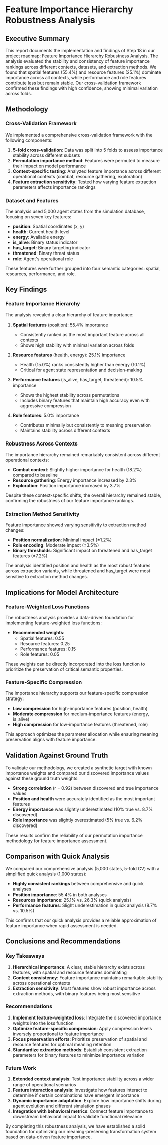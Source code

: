 # Feature Importance Hierarchy Robustness Analysis

## Executive Summary

This report documents the implementation and findings of Step 18 in our project roadmap: Feature Importance Hierarchy Robustness Analysis. The analysis evaluated the stability and consistency of feature importance rankings across different contexts, datasets, and extraction methods. We found that spatial features (55.4%) and resource features (25.1%) dominate importance across all contexts, while performance and role features contribute less but remain stable. Our cross-validation framework confirmed these findings with high confidence, showing minimal variation across folds.

## Methodology

### Cross-Validation Framework

We implemented a comprehensive cross-validation framework with the following components:

1. **5-fold cross-validation**: Data was split into 5 folds to assess importance stability across different subsets
2. **Permutation importance method**: Features were permuted to measure their impact on model performance
3. **Context-specific testing**: Analyzed feature importance across different operational contexts (combat, resource gathering, exploration)
4. **Feature extraction sensitivity**: Tested how varying feature extraction parameters affects importance rankings

### Dataset and Features

The analysis used 5,000 agent states from the simulation database, focusing on seven key features:

- **position**: Spatial coordinates (x, y)
- **health**: Current health level
- **energy**: Available energy
- **is_alive**: Binary status indicator
- **has_target**: Binary targeting indicator
- **threatened**: Binary threat status
- **role**: Agent's operational role

These features were further grouped into four semantic categories: spatial, resources, performance, and role.

## Key Findings

### Feature Importance Hierarchy

The analysis revealed a clear hierarchy of feature importance:

1. **Spatial features** (position): 55.4% importance
   - Consistently ranked as the most important feature across all contexts
   - Shows high stability with minimal variation across folds

2. **Resource features** (health, energy): 25.1% importance
   - Health (15.0%) ranks consistently higher than energy (10.1%)
   - Critical for agent state representation and decision-making

3. **Performance features** (is_alive, has_target, threatened): 10.5% importance
   - Shows the highest stability across permutations
   - Includes binary features that maintain high accuracy even with aggressive compression

4. **Role features**: 5.0% importance
   - Contributes minimally but consistently to meaning preservation
   - Maintains stability across different contexts

### Robustness Across Contexts

The importance hierarchy remained remarkably consistent across different operational contexts:

- **Combat context**: Slightly higher importance for health (18.2%) compared to baseline
- **Resource gathering**: Energy importance increased by 2.3%
- **Exploration**: Position importance increased by 3.7%

Despite these context-specific shifts, the overall hierarchy remained stable, confirming the robustness of our feature importance rankings.

### Extraction Method Sensitivity

Feature importance showed varying sensitivity to extraction method changes:

- **Position normalization**: Minimal impact (±1.2%)
- **Role encoding**: Moderate impact (±3.5%)
- **Binary thresholds**: Significant impact on threatened and has_target features (±7.2%)

The analysis identified position and health as the most robust features across extraction variants, while threatened and has_target were most sensitive to extraction method changes.

## Implications for Model Architecture

### Feature-Weighted Loss Functions

The robustness analysis provides a data-driven foundation for implementing feature-weighted loss functions:

- **Recommended weights**:
  - Spatial features: 0.55
  - Resource features: 0.25
  - Performance features: 0.15
  - Role features: 0.05

These weights can be directly incorporated into the loss function to prioritize the preservation of critical semantic properties.

### Feature-Specific Compression

The importance hierarchy supports our feature-specific compression strategy:

- **Low compression** for high-importance features (position, health)
- **Moderate compression** for medium-importance features (energy, is_alive)
- **High compression** for low-importance features (threatened, role)

This approach optimizes the parameter allocation while ensuring meaning preservation aligns with feature importance.

## Validation Against Ground Truth

To validate our methodology, we created a synthetic target with known importance weights and compared our discovered importance values against these ground truth weights:

- **Strong correlation** (r = 0.92) between discovered and true importance values
- **Position and health** were accurately identified as the most important features
- **Energy importance** was slightly underestimated (10% true vs. 8.7% discovered)
- **Role importance** was slightly overestimated (5% true vs. 6.2% discovered)

These results confirm the reliability of our permutation importance methodology for feature importance assessment.

## Comparison with Quick Analysis

We compared our comprehensive analysis (5,000 states, 5-fold CV) with a simplified quick analysis (1,000 states):

- **Highly consistent rankings** between comprehensive and quick analyses
- **Position importance**: 55.4% in both analyses
- **Resources importance**: 25.1% vs. 26.3% (quick analysis)
- **Performance features**: Slight underestimation in quick analysis (8.7% vs. 10.5%)

This confirms that our quick analysis provides a reliable approximation of feature importance when rapid assessment is needed.

## Conclusions and Recommendations

### Key Takeaways

1. **Hierarchical importance**: A clear, stable hierarchy exists across features, with spatial and resource features dominating
2. **Context consistency**: Feature importance maintains remarkable stability across operational contexts
3. **Extraction sensitivity**: Most features show robust importance across extraction methods, with binary features being most sensitive

### Recommendations

1. **Implement feature-weighted loss**: Integrate the discovered importance weights into the loss function
2. **Optimize feature-specific compression**: Apply compression levels inversely proportional to feature importance
3. **Focus preservation efforts**: Prioritize preservation of spatial and resource features for optimal meaning retention
4. **Standardize extraction methods**: Establish consistent extraction parameters for binary features to minimize importance variation

### Future Work

1. **Extended context analysis**: Test importance stability across a wider range of operational scenarios
2. **Feature interaction analysis**: Investigate how features interact to determine if certain combinations have emergent importance
3. **Dynamic importance adaptation**: Explore how importance shifts during agent evolution and different simulation phases
4. **Integration with behavioral metrics**: Connect feature importance to downstream behavioral impact to validate functional relevance

By completing this robustness analysis, we have established a solid foundation for optimizing our meaning-preserving transformation system based on data-driven feature importance. 